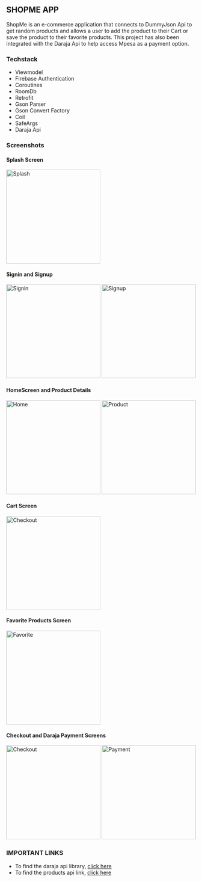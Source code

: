 ## SHOPME APP

ShopMe is an e-commerce application that connects to DummyJson Api to get random products and allows a user to add the product to their Cart or save the product to their favorite products. 
This project has also been integrated with the Daraja Api to help access Mpesa as a payment option.

### Techstack

* Viewmodel
* Firebase Authentication
* Coroutines
* RoomDb
* Retrofit
* Gson Parser
* Gson Convert Factory
* Coil
* SafeArgs
* Daraja Api

### Screenshots

#### Splash Screen
<img src = "screenshots/Splash Screen.png" width="250" alt = "Splash">

#### Signin and Signup
<img src = "screenshots/Signin Screen.png" width="250" alt = "Signin">  <img src = "screenshots/Signup Screen.png" width="250" alt = "Signup">

#### HomeScreen and Product Details
<img src = "screenshots/Home Screen.png" width="250" alt = "Home">  <img src = "screenshots/Product Details.png" width="250" alt = "Product">

#### Cart Screen
<img src = "screenshots/Checkout Screen.png" width="250" alt = "Checkout">

#### Favorite Products Screen
<img src = "screenshots/Favorite Product.png" width="250" alt = "Favorite">

#### Checkout and Daraja Payment Screens
<img src = "screenshots/Checkout Screen.png" width="250" alt = "Checkout">  <img src = "screenshots/Payment Screen.png" width="250" alt = "Payment">

### IMPORTANT LINKS
* To find the daraja api library, [click here](https://github.com/VictorKabata/DarajaMultiplatform)
* To find the products api link, [click here](https://dummyjson.com/products)
